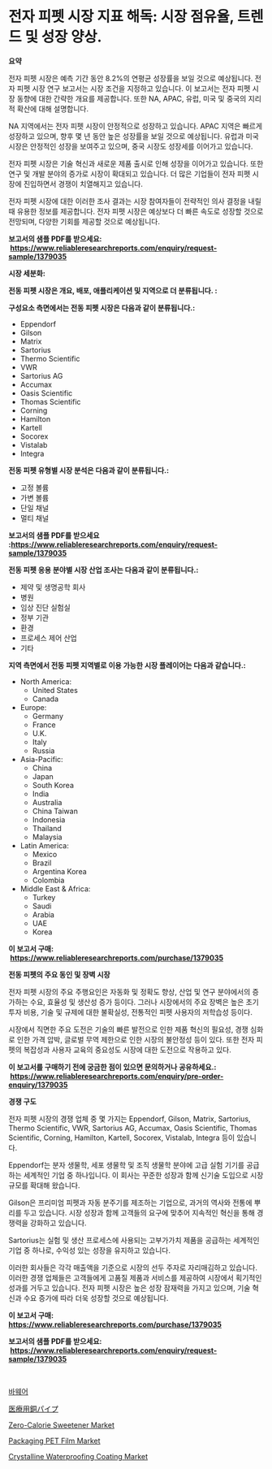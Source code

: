 <p><h1>전자 피펫 시장 지표 해독: 시장 점유율, 트렌드 및 성장 양상.</h1></p><p><strong>요약</strong></p>
<p><p>전자 피펫 시장은 예측 기간 동안 8.2%의 연평균 성장률을 보일 것으로 예상됩니다. 전자 피펫 시장 연구 보고서는 시장 조건을 지정하고 있습니다. 이 보고서는 전자 피펫 시장 동향에 대한 간략한 개요를 제공합니다. 또한 NA, APAC, 유럽, 미국 및 중국의 지리적 확산에 대해 설명합니다.</p><p>NA 지역에서는 전자 피펫 시장이 안정적으로 성장하고 있습니다. APAC 지역은 빠르게 성장하고 있으며, 향후 몇 년 동안 높은 성장률을 보일 것으로 예상됩니다. 유럽과 미국 시장은 안정적인 성장을 보여주고 있으며, 중국 시장도 성장세를 이어가고 있습니다.</p><p>전자 피펫 시장은 기술 혁신과 새로운 제품 출시로 인해 성장을 이어가고 있습니다. 또한 연구 및 개발 분야의 증가로 시장이 확대되고 있습니다. 더 많은 기업들이 전자 피펫 시장에 진입하면서 경쟁이 치열해지고 있습니다.</p><p>전자 피펫 시장에 대한 이러한 조사 결과는 시장 참여자들이 전략적인 의사 결정을 내릴 때 유용한 정보를 제공합니다. 전자 피펫 시장은 예상보다 더 빠른 속도로 성장할 것으로 전망되며, 다양한 기회를 제공할 것으로 예상됩니다.</p></p>
<p><strong>보고서의 샘플 PDF를 받으세요: &nbsp;<a href="https://www.reliableresearchreports.com/enquiry/request-sample/1379035">https://www.reliableresearchreports.com/enquiry/request-sample/1379035</a></strong></p>
<p><strong>시장 세분화:</strong></p>
<p><strong> 전동 피펫 시장은 개요, 배포, 애플리케이션 및 지역으로 더 분류됩니다. :</strong></p>
<p><strong>구성요소 측면에서는 전동 피펫 시장은 다음과 같이 분류됩니다.:</strong></p>
<p><ul><li>Eppendorf</li><li>Gilson</li><li>Matrix</li><li>Sartorius</li><li>Thermo Scientific</li><li>VWR</li><li>Sartorius AG</li><li>Accumax</li><li>Oasis Scientific</li><li>Thomas Scientific</li><li>Corning</li><li>Hamilton</li><li>Kartell</li><li>Socorex</li><li>Vistalab</li><li>Integra</li></ul></p>
<p><strong> 전동 피펫 유형별 시장 분석은 다음과 같이 분류됩니다.:</strong></p>
<p><ul><li>고정 볼륨</li><li>가변 볼륨</li><li>단일 채널</li><li>멀티 채널</li></ul></p>
<p><strong>보고서의 샘플 PDF를 받으세요 :<a href="https://www.reliableresearchreports.com/enquiry/request-sample/1379035">https://www.reliableresearchreports.com/enquiry/request-sample/1379035</a></strong></p>
<p><strong> 전동 피펫 응용 분야별 시장 산업 조사는 다음과 같이 분류됩니다.:</strong></p>
<p><ul><li>제약 및 생명공학 회사</li><li>병원</li><li>임상 진단 실험실</li><li>정부 기관</li><li>환경</li><li>프로세스 제어 산업</li><li>기타</li></ul></p>
<p><strong>지역 측면에서 전동 피펫 지역별로 이용 가능한 시장 플레이어는 다음과 같습니다.:</strong></p>
<p><ul>
    <li>
        North America:
        <ul>
            <li>United States</li>
            <li>Canada</li>
        </ul>
    </li>
    <li>
        Europe:
        <ul>
            <li>Germany</li>
            <li>France</li>
            <li>U.K.</li>
            <li>Italy</li>
            <li>Russia</li>
        </ul>
    </li>
    <li>
        Asia-Pacific:
        <ul>
            <li>China</li>
            <li>Japan</li>
            <li>South Korea</li>
            <li>India</li>
            <li>Australia</li>
            <li>China Taiwan</li>
            <li>Indonesia</li>
            <li>Thailand</li>
            <li>Malaysia</li>
        </ul>
    </li>
    <li>
        Latin America:
        <ul>
            <li>Mexico</li>
            <li>Brazil</li>
            <li>Argentina Korea</li>
            <li>Colombia</li>
        </ul>
    </li>
    <li>
        Middle East & Africa:
        <ul>
            <li>Turkey</li>
            <li>Saudi</li>
            <li>Arabia</li>
            <li>UAE</li>
            <li>Korea</li>
        </ul>
    </li>
    </ul></p>
<p><strong>이 보고서 구매: &nbsp;<a href="https://www.reliableresearchreports.com/purchase/1379035">https://www.reliableresearchreports.com/purchase/1379035</a></strong></p>
<p><strong>전동 피펫의 주요 동인 및 장벽 시장</strong></p>
<p><p>전자 피펫 시장의 주요 주행요인은 자동화 및 정확도 향상, 산업 및 연구 분야에서의 증가하는 수요, 효율성 및 생산성 증가 등이다. 그러나 시장에서의 주요 장벽은 높은 초기 투자 비용, 기술 및 규제에 대한 불확실성, 전통적인 피펫 사용자의 저학습성 등이다.</p><p>시장에서 직면한 주요 도전은 기술의 빠른 발전으로 인한 제품 혁신의 필요성, 경쟁 심화로 인한 가격 압박, 글로벌 무역 제한으로 인한 시장의 불안정성 등이 있다. 또한 전자 피펫의 복잡성과 사용자 교육의 중요성도 시장에 대한 도전으로 작용하고 있다.</p></p>
<p><strong>이 보고서를 구매하기 전에 궁금한 점이 있으면 문의하거나 공유하세요.: &nbsp;<a href="https://www.reliableresearchreports.com/enquiry/pre-order-enquiry/1379035">https://www.reliableresearchreports.com/enquiry/pre-order-enquiry/1379035</a></strong></p>
<p><strong>경쟁 구도</strong></p>
<p><p>전자 피펫 시장의 경쟁 업체 중 몇 가지는 Eppendorf, Gilson, Matrix, Sartorius, Thermo Scientific, VWR, Sartorius AG, Accumax, Oasis Scientific, Thomas Scientific, Corning, Hamilton, Kartell, Socorex, Vistalab, Integra 등이 있습니다.</p><p>Eppendorf는 분자 생물학, 세포 생물학 및 조직 생물학 분야에 고급 실험 기기를 공급하는 세계적인 기업 중 하나입니다. 이 회사는 꾸준한 성장과 함께 신기술 도입으로 시장 규모를 확대해 왔습니다. </p><p>Gilson은 프리미엄 피펫과 자동 분주기를 제조하는 기업으로, 과거의 역사와 전통에 뿌리를 두고 있습니다. 시장 성장과 함께 고객들의 요구에 맞추어 지속적인 혁신을 통해 경쟁력을 강화하고 있습니다.</p><p>Sartorius는 실험 및 생산 프로세스에 사용되는 고부가가치 제품을 공급하는 세계적인 기업 중 하나로, 수익성 있는 성장을 유지하고 있습니다. </p><p>이러한 회사들은 각각 매출액을 기준으로 시장의 선두 주자로 자리매김하고 있습니다. 이러한 경쟁 업체들은 고객들에게 고품질 제품과 서비스를 제공하여 시장에서 획기적인 성과를 거두고 있습니다. 전자 피펫 시장은 높은 성장 잠재력을 가지고 있으며, 기술 혁신과 수요 증가에 따라 더욱 성장할 것으로 예상됩니다.</p></p>
<p><strong>이 보고서 구매: &nbsp; <a href="https://www.reliableresearchreports.com/purchase/1379035">https://www.reliableresearchreports.com/purchase/1379035</a></strong></p>
<p><strong>보고서의 샘플 PDF를 받으세요: &nbsp;<a href="https://www.reliableresearchreports.com/enquiry/request-sample/1379035">https://www.reliableresearchreports.com/enquiry/request-sample/1379035</a></strong><strong></strong></p>
<p>&nbsp;</p>
<p><p><a href="https://github.com/nuekbpymrrz5/Market-Research-Report-List-1/blob/main/6715424957.md">바웨어</a></p><p><a href="https://github.com/jkjreqjscoxx7/Market-Research-Report-List-1/blob/main/42530281355.md">医療用銅パイプ</a></p><p><a href="https://view.publitas.com/reportprime-1/zero-calorie-sweetener-market-research-report-forecasted-for-period-from-2024-2031-by-market-type-market-application-and-region/">Zero-Calorie Sweetener Market</a></p><p><a href="https://github.com/yoshih12/Market-Research-Report-List-2/blob/main/packaging-pet-film-market.md">Packaging PET Film Market</a></p><p><a href="https://issuu.com/reportprime-2/docs/crystalline-waterproofing-coating-market-size-2030">Crystalline Waterproofing Coating Market</a></p></p>
